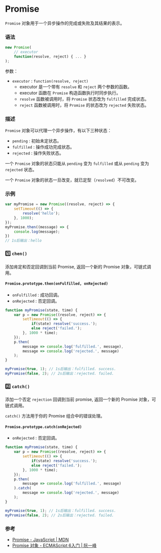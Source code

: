 
# Promise

`Promise` 对象用于一个异步操作的完成或失败及其结果的表示。

### 语法

```js
new Promise(
    // executor
    function(resolve, reject) { ... }
);
```

参数：

- `executor` : `function(resolve, reject)`
  - executor 是一个带有 `resolve` 和 `reject` 两个参数的函数。
  - executor 函数在 `Promise` 构造函数执行时同步执行。
  - `resolve` 函数被调用时，将 `Promise` 状态改为 `fulfilled` 完成状态。
  - `reject` 函数被调用时，将 `Promise` 的状态改为 `rejected` 失败状态。

### 描述

`Promise` 对象可以代理一个异步操作，有以下三种状态：

- `pending` : 初始未定状态。
- `fulfilled` : 操作成功完成状态。
- `rejected` : 操作失败状态。

一个 `Promise` 对象的状态只能从 `pending` 变为 `fulfilled` 或从 `pending` 变为 `rejected` 状态。

一个 `Promise` 对象的状态一旦改变，就已定型（`resolved`）不可改变。


### 示例

```js
var myPromise = new Promise((resolve, reject) => {
    setTimeout(() => {
        resolve('hello');
    }, 1000);
});
myPromise.then((message) => {
    console.log(message);
})
// 1s后输出：hello
```

### :one: `chen()`

添加肯定和否定回调到当前 Promise, 返回一个新的 Promise 对象，可链式调用。

#### `Promise.prototype.then(onFulfilled, onRejected)`

- `onFulfilled` : 成功回调。
- `onRejected` : 否定回调。

```js
function myPromise(state, time) {
    var p = new Promise((resolve, reject) => {
        setTimeout(() => {
            if(state) resolve('success.'); 
            else reject('failed.');
        }, 1000 * time);
    });
    p.then(
        message => console.log('fulfilled.', message),
        message => console.log('rejected.', message)
    );
}

myPromise(true, 1); // 1s后输出：fulfilled. success.
myPromise(false, 2); // 2s后输出：rejected. failed.
```

### :two: `catch()`

添加一个否定 `rejection` 回调到当前 promise, 返回一个新的 Promise 对象，可链式调用。

`catch()` 方法用于你的 Promise 组合中的错误处理。

#### `Promise.prototype.catch(onRejected)`

- `onRejected` : 否定回调。

```js
function myPromise(state, time) {
    var p = new Promise((resolve, reject) => {
        setTimeout(() => {
            if(state) resolve('success.'); 
            else reject('failed.');
        }, 1000 * time);
    });
    p.then(
        message => console.log('fulfilled.', message)
    ).catch(
        message => console.log('rejected.', message)     
    );
}

myPromise(true, 1); // 1s后输出：fulfilled. success.
myPromise(false, 2); // 2s后输出：rejected. failed.
```

### 参考

- [Promise - JavaScript | MDN](https://developer.mozilla.org/zh-CN/docs/Web/JavaScript/Reference/Global_Objects/Promise)
- [Promise 对象 - ECMAScript 6入门 | 阮一峰](http://es6.ruanyifeng.com/#docs/promise)
